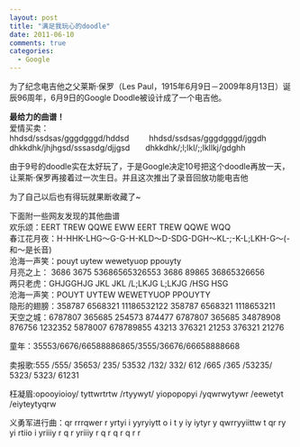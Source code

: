 ```yaml
---
layout: post
title: "满足我玩心的doodle"
date: 2011-06-10
comments: true
categories:
  - Google
---
```

为了纪念电吉他之父莱斯·保罗（Les Paul，1915年6月9日－2009年8月13日）诞辰96周年，6月9日的Google Doodle被设计成了一个电吉他。 

<!-- more --> 
  
**最给力的曲谱！**  
爱情买卖：  
hhdsd/ssdsas/gggdgggd/hddsd         hhdsd/ssdsas/gggdgggd/jggdh  
dhkkdhk/jhjhgsd/sssasdg/djjgsd       dhkkdhk/;l;lkl/;;lkllkj/gdghh

由于9号的doodle实在太好玩了，于是Google决定10号把这个doodle再放一天，让莱斯·保罗再接着过一次生日。并且这次推出了录音回放功能电吉他  
  
为了自己以后也有得玩就果断收藏了~

下面附一些网友发现的其他曲谱  
欢乐颂：EERT TREW QQWE EWW EERT TREW QQWE WQQ  
春江花月夜：H-HHK-LHG～G-G-H-KLD～D-SDG-DGH～KL-;-K-L;LKH-G～(-和～是长音)  
沧海一声笑：pouyt uytew wewetyuop ppouyty  
月亮之上： 3686 3675 53686565326553 3686 89865 36865326656  
两只老虎：GHJGGHJG JKL JKL /L;LKJG L;LKJG /HSG HSG  
沧海一声笑：POUYT UYTEW WEWETYUOP PPOUYTY  
隐形的翅膀：358787 6568321 11186532122 358787 6568321 1118653211  
天空之城：6787807 365685 254573 874477 6787807 365685 34878908 876756 1232352 5878007 678789855 43213 376321 21253 376321 21276

童年：35553/6676/66588886865/3555/36676/66658888668

卖报歌:555 /555/ 35653/ 235/ 53532 /132/ 332/ 612 /665 /365 /53235/ 5323/ 5323/ 61231

枉凝眉:opooyioioy/ tyttwrtrtw /rtyywyt/ yiopopopyi /yqwrwytywr /eewetyt /eiyteytyqrw

义勇军进行曲：qr rrrqwer r yrtyi i yyryiytt o i t y iy iytyr y qwrryyiittw t qr ry yi rtiio i yriiiy r q r yriiiy r q r q r q r r

&nbsp;